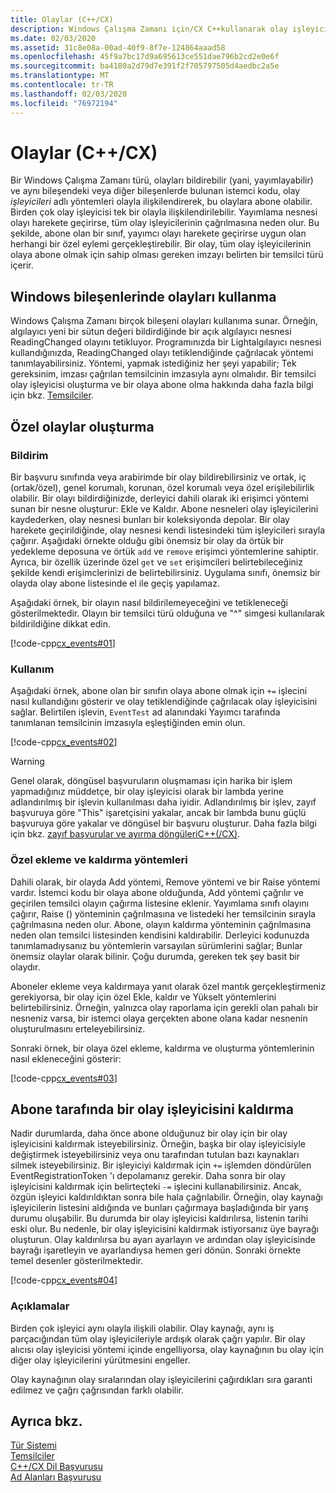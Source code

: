 ```yaml
---
title: Olaylar (C++/CX)
description: Windows Çalışma Zamanı için/CX C++kullanarak olay işleyicileri oluşturma ve kullanma.
ms.date: 02/03/2020
ms.assetid: 31c8e08a-00ad-40f9-8f7e-124864aaad58
ms.openlocfilehash: 45f9a7bc17d9a695613ce551dae796b2cd2e0e6f
ms.sourcegitcommit: ba4180a2d79d7e391f2f705797505d4aedbc2a5e
ms.translationtype: MT
ms.contentlocale: tr-TR
ms.lasthandoff: 02/03/2020
ms.locfileid: "76972194"
---
```

# <a name="events-ccx"></a>Olaylar (C++/CX)

Bir Windows Çalışma Zamanı türü, olayları bildirebilir (yani, yayımlayabilir) ve aynı bileşendeki veya diğer bileşenlerde bulunan istemci kodu, olay *işleyicileri* adlı yöntemleri olayla ilişkilendirerek, bu olaylara abone olabilir. Birden çok olay işleyicisi tek bir olayla ilişkilendirilebilir. Yayımlama nesnesi olayı harekete geçirirse, tüm olay işleyicilerinin çağrılmasına neden olur. Bu şekilde, abone olan bir sınıf, yayımcı olayı harekete geçirirse uygun olan herhangi bir özel eylemi gerçekleştirebilir. Bir olay, tüm olay işleyicilerinin olaya abone olmak için sahip olması gereken imzayı belirten bir temsilci türü içerir.

## <a name="consuming-events-in-windows-components"></a>Windows bileşenlerinde olayları kullanma

Windows Çalışma Zamanı birçok bileşeni olayları kullanıma sunar. Örneğin, algılayıcı yeni bir sütun değeri bildirdiğinde bir açık algılayıcı nesnesi ReadingChanged olayını tetikluyor. Programınızda bir Lightalgılayıcı nesnesi kullandığınızda, ReadingChanged olayı tetiklendiğinde çağrılacak yöntemi tanımlayabilirsiniz. Yöntemi, yapmak istediğiniz her şeyi yapabilir; Tek gereksinim, imzası çağrılan temsilcinin imzasıyla aynı olmalıdır. Bir temsilci olay işleyicisi oluşturma ve bir olaya abone olma hakkında daha fazla bilgi için bkz. [Temsilciler](../cppcx/delegates-c-cx.md).

## <a name="creating-custom-events"></a>Özel olaylar oluşturma

### <a name="declaration"></a>Bildirim

Bir başvuru sınıfında veya arabirimde bir olay bildirebilirsiniz ve ortak, iç (ortak/özel), genel korumalı, korunan, özel korumalı veya özel erişilebilirlik olabilir. Bir olayı bildirdiğinizde, derleyici dahili olarak iki erişimci yöntemi sunan bir nesne oluşturur: Ekle ve Kaldır. Abone nesneleri olay işleyicilerini kaydederken, olay nesnesi bunları bir koleksiyonda depolar. Bir olay harekete geçirildiğinde, olay nesnesi kendi listesindeki tüm işleyicileri sırayla çağırır. Aşağıdaki örnekte olduğu gibi önemsiz bir olay da örtük bir yedekleme deposuna ve örtük `add` ve `remove` erişimci yöntemlerine sahiptir. Ayrıca, bir özellik üzerinde özel `get` ve `set` erişimcileri belirtebileceğiniz şekilde kendi erişimclerinizi de belirtebilirsiniz.  Uygulama sınıfı, önemsiz bir olayda olay abone listesinde el ile geçiş yapılamaz.

Aşağıdaki örnek, bir olayın nasıl bildirilemeyeceğini ve tetikleneceği gösterilmektedir. Olayın bir temsilci türü olduğuna ve "^" simgesi kullanılarak bildirildiğine dikkat edin.

[!code-cpp[cx_events#01](../cppcx/codesnippet/CPP/cx_events/class1.h#01)]

### <a name="usage"></a>Kullanım

Aşağıdaki örnek, abone olan bir sınıfın olaya abone olmak için `+=` işlecini nasıl kullandığını gösterir ve olay tetiklendiğinde çağrılacak olay işleyicisini sağlar. Belirtilen işlevin, `EventTest` ad alanındaki Yayımcı tarafında tanımlanan temsilcinin imzasıyla eşleştiğinden emin olun.

[!code-cpp[cx_events#02](../cppcx/codesnippet/CPP/eventsupportinvs/eventclientclass.h#02)]

> [!WARNING]
> Genel olarak, döngüsel başvuruların oluşmaması için harika bir işlem yapmadığınız müddetçe, bir olay işleyicisi olarak bir lambda yerine adlandırılmış bir işlevin kullanılması daha iyidir. Adlandırılmış bir işlev, zayıf başvuruya göre "This" işaretçisini yakalar, ancak bir lambda bunu güçlü başvuruya göre yakalar ve döngüsel bir başvuru oluşturur. Daha fazla bilgi için bkz. [zayıf başvurular ve ayırma döngüleriC++(/CX)](../cppcx/weak-references-and-breaking-cycles-c-cx.md).

### <a name="custom-add-and-remove-methods"></a>Özel ekleme ve kaldırma yöntemleri

Dahili olarak, bir olayda Add yöntemi, Remove yöntemi ve bir Raise yöntemi vardır. İstemci kodu bir olaya abone olduğunda, Add yöntemi çağrılır ve geçirilen temsilci olayın çağırma listesine eklenir. Yayımlama sınıfı olayını çağırır, Raise () yönteminin çağrılmasına ve listedeki her temsilcinin sırayla çağrılmasına neden olur. Abone, olayın kaldırma yönteminin çağrılmasına neden olan temsilci listesinden kendisini kaldırabilir. Derleyici kodunuzda tanımlamadıysanız bu yöntemlerin varsayılan sürümlerini sağlar; Bunlar önemsiz olaylar olarak bilinir. Çoğu durumda, gereken tek şey basit bir olaydır.

Aboneler ekleme veya kaldırmaya yanıt olarak özel mantık gerçekleştirmeniz gerekiyorsa, bir olay için özel Ekle, kaldır ve Yükselt yöntemlerini belirtebilirsiniz. Örneğin, yalnızca olay raporlama için gerekli olan pahalı bir nesneniz varsa, bir istemci olaya gerçekten abone olana kadar nesnenin oluşturulmasını erteleyebilirsiniz.

Sonraki örnek, bir olaya özel ekleme, kaldırma ve oluşturma yöntemlerinin nasıl ekleneceğini gösterir:

[!code-cpp[cx_events#03](../cppcx/codesnippet/CPP/cx_events/class1.h#03)]

## <a name="removing-an-event-handler-from-the-subscriber-side"></a>Abone tarafında bir olay işleyicisini kaldırma

Nadir durumlarda, daha önce abone olduğunuz bir olay için bir olay işleyicisini kaldırmak isteyebilirsiniz. Örneğin, başka bir olay işleyicisiyle değiştirmek isteyebilirsiniz veya onu tarafından tutulan bazı kaynakları silmek isteyebilirsiniz. Bir işleyiciyi kaldırmak için `+=` işlemden döndürülen EventRegistrationToken 'ı depolamanız gerekir. Daha sonra bir olay işleyicisini kaldırmak için belirteçteki `-=` işlecini kullanabilirsiniz.  Ancak, özgün işleyici kaldırıldıktan sonra bile hala çağrılabilir. Örneğin, olay kaynağı işleyicilerin listesini aldığında ve bunları çağırmaya başladığında bir yarış durumu oluşabilir. Bu durumda bir olay işleyicisi kaldırılırsa, listenin tarihi eski olur. Bu nedenle, bir olay işleyicisini kaldırmak istiyorsanız üye bayrağı oluşturun. Olay kaldırılırsa bu ayarı ayarlayın ve ardından olay işleyicisinde bayrağı işaretleyin ve ayarlandıysa hemen geri dönün. Sonraki örnekte temel desenler gösterilmektedir.

[!code-cpp[cx_events#04](../cppcx/codesnippet/CPP/eventsupportinvs/eventclientclass.h#04)]

### <a name="remarks"></a>Açıklamalar

Birden çok işleyici aynı olayla ilişkili olabilir. Olay kaynağı, aynı iş parçacığından tüm olay işleyicileriyle ardışık olarak çağrı yapılır. Bir olay alıcısı olay işleyicisi yöntemi içinde engelliyorsa, olay kaynağının bu olay için diğer olay işleyicilerini yürütmesini engeller.

Olay kaynağının olay sıralarından olay işleyicilerini çağırdıkları sıra garanti edilmez ve çağrı çağrısından farklı olabilir.

## <a name="see-also"></a>Ayrıca bkz.

[Tür Sistemi](../cppcx/type-system-c-cx.md)<br/>
[Temsilciler](../cppcx/delegates-c-cx.md)<br/>
[C++/CX Dil Başvurusu](../cppcx/visual-c-language-reference-c-cx.md)<br/>
[Ad Alanları Başvurusu](../cppcx/namespaces-reference-c-cx.md)
